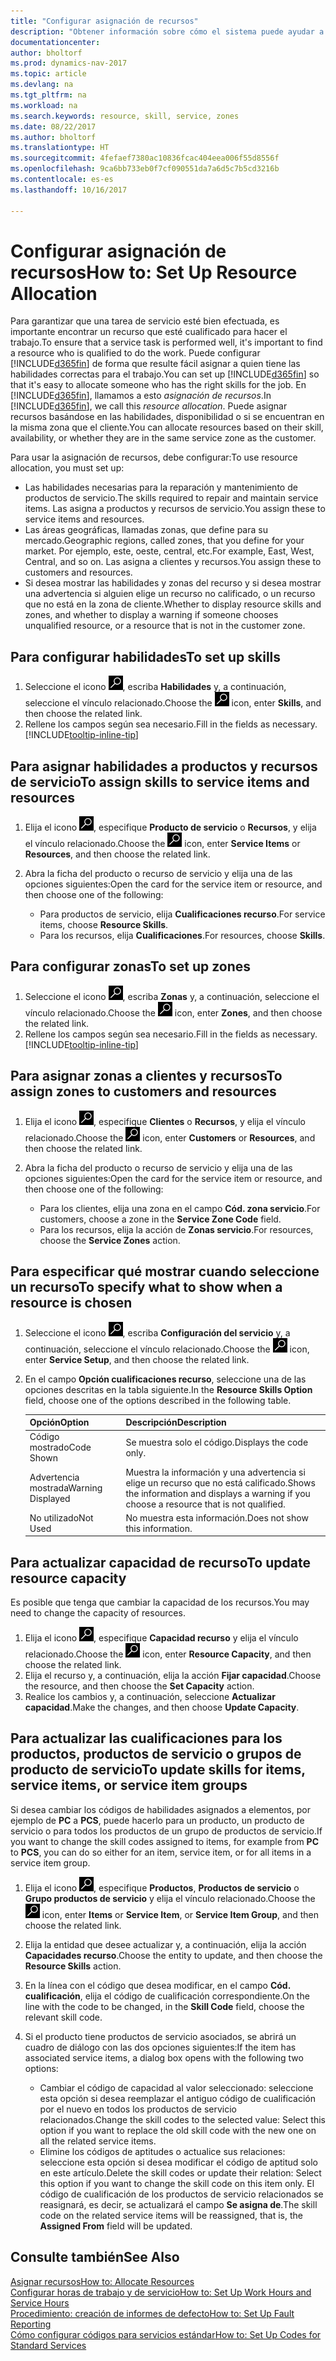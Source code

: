 ```yaml
---
title: "Configurar asignación de recursos"
description: "Obtener información sobre cómo el sistema puede ayudar a asegurar que se asigna a alguien que tiene las habilidades necesarias para proporcionar un servicio."
documentationcenter: 
author: bholtorf
ms.prod: dynamics-nav-2017
ms.topic: article
ms.devlang: na
ms.tgt_pltfrm: na
ms.workload: na
ms.search.keywords: resource, skill, service, zones
ms.date: 08/22/2017
ms.author: bholtorf
ms.translationtype: HT
ms.sourcegitcommit: 4fefaef7380ac10836fcac404eea006f55d8556f
ms.openlocfilehash: 9ca6bb733eb0f7cf090551da7a6d5c7b5cd3216b
ms.contentlocale: es-es
ms.lasthandoff: 10/16/2017

---
```


# <a name="how-to-set-up-resource-allocation"></a><span data-ttu-id="d5547-103">Configurar asignación de recursos</span><span class="sxs-lookup"><span data-stu-id="d5547-103">How to: Set Up Resource Allocation</span></span>
<span data-ttu-id="d5547-104">Para garantizar que una tarea de servicio esté bien efectuada, es importante encontrar un recurso que esté cualificado para hacer el trabajo.</span><span class="sxs-lookup"><span data-stu-id="d5547-104">To ensure that a service task is performed well, it's important to find a resource who is qualified to do the work.</span></span> <span data-ttu-id="d5547-105">Puede configurar [!INCLUDE[d365fin](includes/d365fin_md.md)] de forma que resulte fácil asignar a quien tiene las habilidades correctas para el trabajo.</span><span class="sxs-lookup"><span data-stu-id="d5547-105">You can set up [!INCLUDE[d365fin](includes/d365fin_md.md)] so that it's easy to allocate someone who has the right skills for the job.</span></span> <span data-ttu-id="d5547-106">En [!INCLUDE[d365fin](includes/d365fin_md.md)], llamamos a esto _asignación de recursos_.</span><span class="sxs-lookup"><span data-stu-id="d5547-106">In [!INCLUDE[d365fin](includes/d365fin_md.md)], we call this _resource allocation_.</span></span> <span data-ttu-id="d5547-107">Puede asignar recursos basándose en las habilidades, disponibilidad o si se encuentran en la misma zona que el cliente.</span><span class="sxs-lookup"><span data-stu-id="d5547-107">You can allocate resources based on their skill, availability, or whether they are in the same service zone as the customer.</span></span> 

<span data-ttu-id="d5547-108">Para usar la asignación de recursos, debe configurar:</span><span class="sxs-lookup"><span data-stu-id="d5547-108">To use resource allocation, you must set up:</span></span>  
  
* <span data-ttu-id="d5547-109">Las habilidades necesarias para la reparación y mantenimiento de productos de servicio.</span><span class="sxs-lookup"><span data-stu-id="d5547-109">The skills required to repair and maintain service items.</span></span> <span data-ttu-id="d5547-110">Las asigna a productos y recursos de servicio.</span><span class="sxs-lookup"><span data-stu-id="d5547-110">You assign these to service items and resources.</span></span>  
* <span data-ttu-id="d5547-111">Las áreas geográficas, llamadas zonas, que define para su mercado.</span><span class="sxs-lookup"><span data-stu-id="d5547-111">Geographic regions, called zones, that you define for your market.</span></span> <span data-ttu-id="d5547-112">Por ejemplo, este, oeste, central, etc.</span><span class="sxs-lookup"><span data-stu-id="d5547-112">For example, East, West, Central, and so on.</span></span> <span data-ttu-id="d5547-113">Las asigna a clientes y recursos.</span><span class="sxs-lookup"><span data-stu-id="d5547-113">You assign these to customers and resources.</span></span>  
* <span data-ttu-id="d5547-114">Si desea mostrar las habilidades y zonas del recurso y si desea mostrar una advertencia si alguien elige un recurso no calificado, o un recurso que no está en la zona de cliente.</span><span class="sxs-lookup"><span data-stu-id="d5547-114">Whether to display resource skills and zones, and whether to display a warning if someone chooses unqualified resource, or a resource that is not in the customer zone.</span></span>  

## <a name="to-set-up-skills"></a><span data-ttu-id="d5547-115">Para configurar habilidades</span><span class="sxs-lookup"><span data-stu-id="d5547-115">To set up skills</span></span>
1. <span data-ttu-id="d5547-116">Seleccione el icono ![Buscar página o informe](media/ui-search/search_small.png "icono Buscar página o informe"), escriba **Habilidades** y, a continuación, seleccione el vínculo relacionado.</span><span class="sxs-lookup"><span data-stu-id="d5547-116">Choose the ![Search for Page or Report](media/ui-search/search_small.png "Search for Page or Report icon") icon, enter **Skills**, and then choose the related link.</span></span>  
2. <span data-ttu-id="d5547-117">Rellene los campos según sea necesario.</span><span class="sxs-lookup"><span data-stu-id="d5547-117">Fill in the fields as necessary.</span></span> [!INCLUDE[tooltip-inline-tip](includes/tooltip-inline-tip_md.md)]  

## <a name="to-assign-skills-to-service-items-and-resources"></a><span data-ttu-id="d5547-118">Para asignar habilidades a productos y recursos de servicio</span><span class="sxs-lookup"><span data-stu-id="d5547-118">To assign skills to service items and resources</span></span>
1. <span data-ttu-id="d5547-119">Elija el icono ![Buscar página o informe](media/ui-search/search_small.png "icono Buscar página o informe"), especifique **Producto de servicio** o **Recursos**, y elija el vínculo relacionado.</span><span class="sxs-lookup"><span data-stu-id="d5547-119">Choose the ![Search for Page or Report](media/ui-search/search_small.png "Search for Page or Report icon") icon, enter **Service Items** or **Resources**, and then choose the related link.</span></span>  
2. <span data-ttu-id="d5547-120">Abra la ficha del producto o recurso de servicio y elija una de las opciones siguientes:</span><span class="sxs-lookup"><span data-stu-id="d5547-120">Open the card for the service item or resource, and then choose one of the following:</span></span>  
  
    * <span data-ttu-id="d5547-121">Para productos de servicio, elija **Cualificaciones recurso**.</span><span class="sxs-lookup"><span data-stu-id="d5547-121">For service items, choose **Resource Skills**.</span></span>  
    * <span data-ttu-id="d5547-122">Para los recursos, elija **Cualificaciones**.</span><span class="sxs-lookup"><span data-stu-id="d5547-122">For resources, choose **Skills**.</span></span>  

## <a name="to-set-up-zones"></a><span data-ttu-id="d5547-123">Para configurar zonas</span><span class="sxs-lookup"><span data-stu-id="d5547-123">To set up zones</span></span>
1. <span data-ttu-id="d5547-124">Seleccione el icono ![Buscar página o informe](media/ui-search/search_small.png "icono Buscar página o informe"), escriba **Zonas** y, a continuación, seleccione el vínculo relacionado.</span><span class="sxs-lookup"><span data-stu-id="d5547-124">Choose the ![Search for Page or Report](media/ui-search/search_small.png "Search for Page or Report icon") icon, enter **Zones**, and then choose the related link.</span></span>  
2. <span data-ttu-id="d5547-125">Rellene los campos según sea necesario.</span><span class="sxs-lookup"><span data-stu-id="d5547-125">Fill in the fields as necessary.</span></span> [!INCLUDE[tooltip-inline-tip](includes/tooltip-inline-tip_md.md)]  

## <a name="to-assign-zones-to-customers-and-resources"></a><span data-ttu-id="d5547-126">Para asignar zonas a clientes y recursos</span><span class="sxs-lookup"><span data-stu-id="d5547-126">To assign zones to customers and resources</span></span> 
1. <span data-ttu-id="d5547-127">Elija el icono ![Buscar página o informe](media/ui-search/search_small.png "icono Buscar página o informe"), especifique **Clientes** o **Recursos**, y elija el vínculo relacionado.</span><span class="sxs-lookup"><span data-stu-id="d5547-127">Choose the ![Search for Page or Report](media/ui-search/search_small.png "Search for Page or Report icon") icon, enter **Customers** or **Resources**, and then choose the related link.</span></span>  
2. <span data-ttu-id="d5547-128">Abra la ficha del producto o recurso de servicio y elija una de las opciones siguientes:</span><span class="sxs-lookup"><span data-stu-id="d5547-128">Open the card for the service item or resource, and then choose one of the following:</span></span>  
  
    * <span data-ttu-id="d5547-129">Para los clientes, elija una zona en el campo **Cód. zona servicio**.</span><span class="sxs-lookup"><span data-stu-id="d5547-129">For customers, choose a zone in the **Service Zone Code** field.</span></span>  
    * <span data-ttu-id="d5547-130">Para los recursos, elija la acción de **Zonas servicio**.</span><span class="sxs-lookup"><span data-stu-id="d5547-130">For resources, choose the **Service Zones** action.</span></span>  

## <a name="to-specify-what-to-show-when-a-resource-is-chosen"></a><span data-ttu-id="d5547-131">Para especificar qué mostrar cuando seleccione un recurso</span><span class="sxs-lookup"><span data-stu-id="d5547-131">To specify what to show when a resource is chosen</span></span>
1. <span data-ttu-id="d5547-132">Seleccione el icono ![Buscar página o informe](media/ui-search/search_small.png "icono Buscar página o informe"), escriba **Configuración del servicio** y, a continuación, seleccione el vínculo relacionado.</span><span class="sxs-lookup"><span data-stu-id="d5547-132">Choose the ![Search for Page or Report](media/ui-search/search_small.png "Search for Page or Report icon") icon, enter **Service Setup**, and then choose the related link.</span></span> 
2. <span data-ttu-id="d5547-133">En el campo **Opción cualificaciones recurso**, seleccione una de las opciones descritas en la tabla siguiente.</span><span class="sxs-lookup"><span data-stu-id="d5547-133">In the **Resource Skills Option** field, choose one of the options described in the following table.</span></span>  
  
    |<span data-ttu-id="d5547-134">**Opción**</span><span class="sxs-lookup"><span data-stu-id="d5547-134">**Option**</span></span>|<span data-ttu-id="d5547-135">**Descripción**</span><span class="sxs-lookup"><span data-stu-id="d5547-135">**Description**</span></span>|  
    |------------|-------------|  
    |<span data-ttu-id="d5547-136">Código mostrado</span><span class="sxs-lookup"><span data-stu-id="d5547-136">Code Shown</span></span> | <span data-ttu-id="d5547-137">Se muestra solo el código.</span><span class="sxs-lookup"><span data-stu-id="d5547-137">Displays the code only.</span></span>|  
    |<span data-ttu-id="d5547-138">Advertencia mostrada</span><span class="sxs-lookup"><span data-stu-id="d5547-138">Warning Displayed</span></span> | <span data-ttu-id="d5547-139">Muestra la información y una advertencia si elige un recurso que no está calificado.</span><span class="sxs-lookup"><span data-stu-id="d5547-139">Shows the information and displays a warning if you choose a resource that is not qualified.</span></span>|  
    |<span data-ttu-id="d5547-140">No utilizado</span><span class="sxs-lookup"><span data-stu-id="d5547-140">Not Used</span></span> | <span data-ttu-id="d5547-141">No muestra esta información.</span><span class="sxs-lookup"><span data-stu-id="d5547-141">Does not show this information.</span></span>|  

## <a name="to-update-resource-capacity"></a><span data-ttu-id="d5547-142">Para actualizar capacidad de recurso</span><span class="sxs-lookup"><span data-stu-id="d5547-142">To update resource capacity</span></span>  
<span data-ttu-id="d5547-143">Es posible que tenga que cambiar la capacidad de los recursos.</span><span class="sxs-lookup"><span data-stu-id="d5547-143">You may need to change the capacity of resources.</span></span>  
  
1. <span data-ttu-id="d5547-144">Elija el icono ![Buscar página o informe](media/ui-search/search_small.png "icono Buscar página o informe"), especifique **Capacidad recurso** y elija el vínculo relacionado.</span><span class="sxs-lookup"><span data-stu-id="d5547-144">Choose the ![Search for Page or Report](media/ui-search/search_small.png "Search for Page or Report icon") icon, enter **Resource Capacity**, and then choose the related link.</span></span>  
2. <span data-ttu-id="d5547-145">Elija el recurso y, a continuación, elija la acción **Fijar capacidad**.</span><span class="sxs-lookup"><span data-stu-id="d5547-145">Choose the resource, and then choose the **Set Capacity** action.</span></span>  
3. <span data-ttu-id="d5547-146">Realice los cambios y, a continuación, seleccione **Actualizar capacidad**.</span><span class="sxs-lookup"><span data-stu-id="d5547-146">Make the changes, and then choose **Update Capacity**.</span></span>  

## <a name="to-update-skills-for-items-service-items-or-service-item-groups"></a><span data-ttu-id="d5547-147">Para actualizar las cualificaciones para los productos, productos de servicio o grupos de producto de servicio</span><span class="sxs-lookup"><span data-stu-id="d5547-147">To update skills for items, service items, or service item groups</span></span>
<span data-ttu-id="d5547-148">Si desea cambiar los códigos de habilidades asignados a elementos, por ejemplo de **PC** a **PCS**, puede hacerlo para un producto, un producto de servicio o para todos los productos de un grupo de productos de servicio.</span><span class="sxs-lookup"><span data-stu-id="d5547-148">If you want to change the skill codes assigned to items, for example from **PC** to **PCS**, you can do so either for an item, service item, or for all items in a service item group.</span></span>  
  
1. <span data-ttu-id="d5547-149">Elija el icono ![Buscar página o informe](media/ui-search/search_small.png "icono Buscar página o informe"), especifique **Productos**, **Productos de servicio** o **Grupo productos de servicio** y elija el vínculo relacionado.</span><span class="sxs-lookup"><span data-stu-id="d5547-149">Choose the ![Search for Page or Report](media/ui-search/search_small.png "Search for Page or Report icon") icon, enter **Items** or **Service Item**, or **Service Item Group**, and then choose the related link.</span></span>  
2. <span data-ttu-id="d5547-150">Elija la entidad que desee actualizar y, a continuación, elija la acción **Capacidades recurso**.</span><span class="sxs-lookup"><span data-stu-id="d5547-150">Choose the entity to update, and then choose the **Resource Skills** action.</span></span>  
3. <span data-ttu-id="d5547-151">En la línea con el código que desea modificar, en el campo **Cód. cualificación**, elija el código de cualificación correspondiente.</span><span class="sxs-lookup"><span data-stu-id="d5547-151">On the line with the code to be changed, in the **Skill Code** field, choose the relevant skill code.</span></span>  
4.  <span data-ttu-id="d5547-152">Si el producto tiene productos de servicio asociados, se abrirá un cuadro de diálogo con las dos opciones siguientes:</span><span class="sxs-lookup"><span data-stu-id="d5547-152">If the item has associated service items, a dialog box opens with the following two options:</span></span>  
  
    * <span data-ttu-id="d5547-153">Cambiar el código de capacidad al valor seleccionado: seleccione esta opción si desea reemplazar el antiguo código de cualificación por el nuevo en todos los productos de servicio relacionados.</span><span class="sxs-lookup"><span data-stu-id="d5547-153">Change the skill codes to the selected value: Select this option if you want to replace the old skill code with the new one on all the related service items.</span></span>  
    * <span data-ttu-id="d5547-154">Elimine los códigos de aptitudes o actualice sus relaciones: seleccione esta opción si desea modificar el código de aptitud solo en este artículo.</span><span class="sxs-lookup"><span data-stu-id="d5547-154">Delete the skill codes or update their relation: Select this option if you want to change the skill code on this item only.</span></span> <span data-ttu-id="d5547-155">El código de cualificación de los productos de servicio relacionados se reasignará, es decir, se actualizará el campo **Se asigna de**.</span><span class="sxs-lookup"><span data-stu-id="d5547-155">The skill code on the related service items will be reassigned, that is, the **Assigned From** field will be updated.</span></span>  
  
## <a name="see-also"></a><span data-ttu-id="d5547-156">Consulte también</span><span class="sxs-lookup"><span data-stu-id="d5547-156">See Also</span></span>
[<span data-ttu-id="d5547-157">Asignar recursos</span><span class="sxs-lookup"><span data-stu-id="d5547-157">How to: Allocate Resources</span></span>](service-how-to-allocate-resources.md)  
[<span data-ttu-id="d5547-158">Configurar horas de trabajo y de servicio</span><span class="sxs-lookup"><span data-stu-id="d5547-158">How to: Set Up Work Hours and Service Hours</span></span>](service-how-setup-work-service-hours.md)  
[<span data-ttu-id="d5547-159">Procedimiento: creación de informes de defecto</span><span class="sxs-lookup"><span data-stu-id="d5547-159">How to: Set Up Fault Reporting</span></span>](service-how-setup-fault-reporting.md)  
[<span data-ttu-id="d5547-160">Cómo configurar códigos para servicios estándar</span><span class="sxs-lookup"><span data-stu-id="d5547-160">How to: Set Up Codes for Standard Services</span></span>](service-how-setup-service-coding.md)  
 


